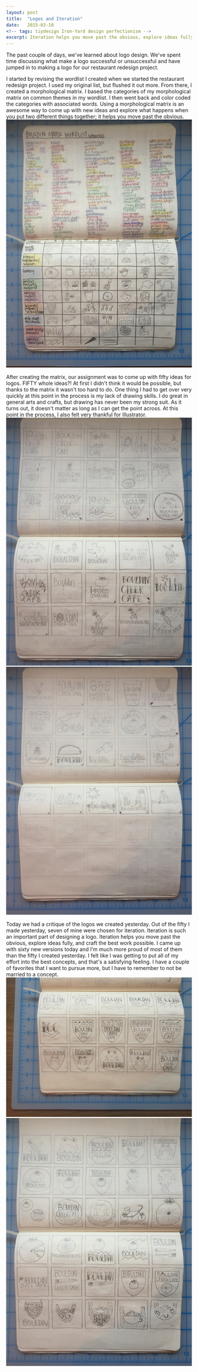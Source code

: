 ```yaml
---
layout: post
title:  "Logos and Iteration"
date:   2015-03-10
<!-- tags: tiydesign Iron-Yard design perfectionism -->
excerpt: Iteration helps you move past the obvious, explore ideas fully, and craft the best work possible. Because of iteration, I felt like I was getting to put all of my effort into the best concepts, and that's a satisfying feeling.
---
```


The past couple of days, we've learned about logo design. We've spent time discussing what make a logo successful or unsuccessful and have jumped in to making a logo for our restaurant redesign project. 

I started by revising the wordlist I created when we started the restaurant redesign project. I used my original list, but flushed it out more. From there, I created a morphological matrix. I based the categories of my morphological matrix on common themes in my wordlist. I then went back and color coded the categories with associated words. Using a morphological matrix is an awesome way to come up with new ideas and explore what happens when you put two different things together; it helps you move past the obvious.
<img src="/img/blog/restaurant-wordlist.JPG" alt="restaurant wordlist">
<br>

After creating the matrix, our assignment was to come up with fifty ideas for logos. FIFTY whole ideas?! At first I didn't think it would be possible, but thanks to the matrix it wasn't too hard to do. One thing I had to get over very quickly at this point in the process is my lack of drawing skills. I do great in general arts and crafts, but drawing has never been my strong suit. As it turns out, it doesn't matter as long as I can get the point across. At this point in the process, I also felt very thankful for Illustrator.
<img src="/img/blog/restaurant-firstlogos-1.JPG" alt="Restaurant Logos, First Round" class="post-float-image">
<img src="/img/blog/restaurant-firstlogos-2.JPG" alt="Restaurant Logos, First Round" class="post-float-image">
<br>

Today we had a critique of the logos we created yesterday. Out of the fifty I made yesterday, seven of mine were chosen for iteration. Iteration is such an important part of designing a logo. Iteration helps you move past the obvious, explore ideas fully, and craft the best work possible. I came up with sixty new versions today and I'm much more proud of most of them than the fifty I created yesterday. I felt like I was getting to put all of my effort into the best concepts, and that's a satisfying feeling. I have a couple of favorites that I want to pursue more, but I have to remember to not be married to a concept. 
<img src="/img/blog/restaurant-secondlogos-1.JPG" alt="Restaurant Logos, First Round" class="post-float-image">
<img src="/img/blog/restaurant-secondlogos-2.JPG" alt="Restaurant Logos, First Round" class="post-float-image">